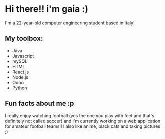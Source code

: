 # Hi there!! i'm gaia :) 

I'm a 22-year-old computer engineering student based in Italy!

## My toolbox:
- Java
- Javascript
- mySQL
- HTML
- React.js
- Node.js
- Odoo
- Python

## Fun facts about me :p 
I really enjoy watching football (yes the one you play with feet and that's definitely not called soccer) and i'm currently working on a web application for amateur football teams!!
I also like anime, black cats and taking pictures ;)



<!--
**bbnogaia/bbnogaia** is a ✨ _special_ ✨ repository because its `README.md` (this file) appears on your GitHub profile.

Here are some ideas to get you started:

- 🔭 I’m currently working on ...
- 🌱 I’m currently learning ...
- 👯 I’m looking to collaborate on ...
- 🤔 I’m looking for help with ...
- 💬 Ask me about ...
- 📫 How to reach me: ...
- 😄 Pronouns: ...
- ⚡ Fun fact: ...
-->

